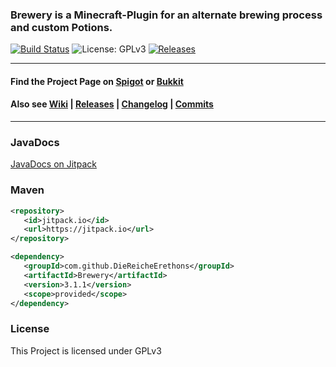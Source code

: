 ### Brewery is a Minecraft-Plugin for an alternate brewing process and custom Potions.

[![Build Status](https://github.com/BadWolfMC/Brewery/actions/workflows/maven.yml/badge.svg)](https://github.com/BadWolfMC/Brewery/actions/workflows/maven.yml)
![License: GPLv3](https://img.shields.io/badge/license-GPLv3-blue)
[![Releases](https://img.shields.io/github/v/release/BadWolfMC/Brewery)](https://github.com/BadWolfMC/Brewery/releases/latest)

***

#### Find the Project Page on [Spigot](https://www.spigotmc.org/resources/brewery.3082/) or [Bukkit](https://dev.bukkit.org/projects/brewery)

#### Also see  [Wiki](https://github.com/BadWolfMC/Brewery/wiki) | [Releases](https://github.com/BadWolfMC/Brewery/releases) | [Changelog](https://github.com/BadWolfMC/Brewery/wiki/changelog) | [Commits](https://github.com/BadWolfMC/Brewery/commits/master)


***

### JavaDocs

[JavaDocs on Jitpack](https://javadoc.jitpack.io/com/github/DieReicheErethons/Brewery/3.1.1/javadoc/index.html)

### Maven

```XML
<repository>
   <id>jitpack.io</id>
   <url>https://jitpack.io</url>
</repository>

<dependency>
   <groupId>com.github.DieReicheErethons</groupId>
   <artifactId>Brewery</artifactId>
   <version>3.1.1</version>
   <scope>provided</scope>
</dependency>
```



### License

This Project is licensed under GPLv3
